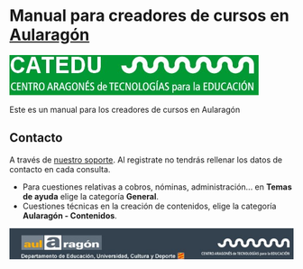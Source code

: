 # Manual para creadores de cursos en [Aularagón](http://aularagon.catedu.es/)

![](img/cabeceraweb.jpg)

Este es un manual para los creadores de cursos en Aularagón

## Contacto

A través de [nuestro soporte](http://soporte.catedu.es/login.php). Al registrate no tendrás rellenar los datos de contacto en cada consulta.
- Para cuestiones relativas a cobros, nóminas, administración... en **Temas de ayuda** elige la categoría **General**.
- Cuestiones técnicas en la creación de contenidos, elige la categoría **Aularagón - Contenidos**.

![](img/aulargon.jpg)